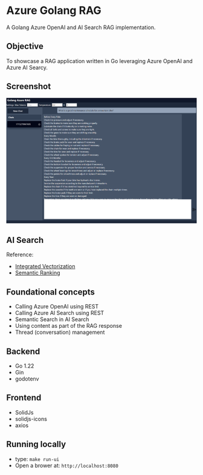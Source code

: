 # Azure Golang RAG

A Golang Azure OpenAI and AI Search RAG implementation.

## Objective

To showcase a RAG application written in Go leveraging Azure OpenAI and Azure AI Searcy.

## Screenshot

![Screenshot of the running application](images/golang-azure-rag.png)


## AI Search

Reference:
- [Integrated Vectorization](https://learn.microsoft.com/en-us/azure/search/vector-search-integrated-vectorization)
- [Semantic Ranking](https://learn.microsoft.com/en-us/azure/search/semantic-search-overview)

## Foundational concepts

- Calling Azure OpenAI using REST
- Calling Azure AI Search using REST
- Semantic Search in AI Search
- Using content as part of the RAG response
- Thread (conversation) management


## Backend

- Go 1.22
- Gin
- godotenv

## Frontend

- SolidJs
- solidjs-icons
- axios

## Running locally

- type: `make run-ui`
- Open a brower at: `http://localhost:8080`
